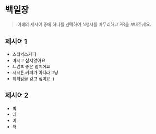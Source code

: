 # 백일장

> 아래의 제시어 중에 하나를 선택하여 N행시를 마무리하고 PR을 보내주세요.

## 제시어 1

* 스타벅스커피
* 마시고 싶지않아요
* 트럼프 좋은 일이에요
* 시시른 커피가 아니라그냥
* 티타임을 갖고 싶어요 :)

## 제시어 2

* 빅
* 데
* 이
* 터
